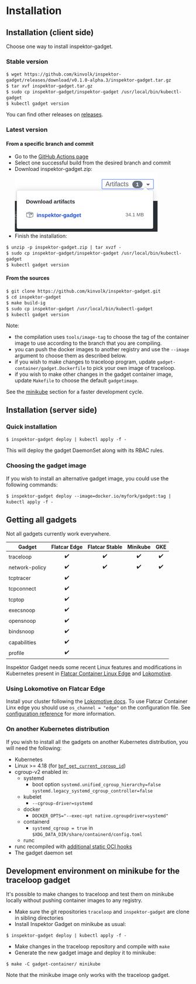 # Installation

## Installation (client side)

Choose one way to install inspektor-gadget.

### Stable version

```
$ wget https://github.com/kinvolk/inspektor-gadget/releases/download/v0.1.0-alpha.3/inspektor-gadget.tar.gz
$ tar xvf inspektor-gadget.tar.gz
$ sudo cp inspektor-gadget/inspektor-gadget /usr/local/bin/kubectl-gadget
$ kubectl gadget version
```

You can find other releases on [releases](https://github.com/kinvolk/inspektor-gadget/releases).

### Latest version

#### From a specific branch and commit

* Go to the [GitHub Actions page](https://github.com/kinvolk/inspektor-gadget/actions)
* Select one successful build from the desired branch and commit
* Download inspektor-gadget.zip:
  ![Download artifacts](github-actions-download-artifacts.png)
* Finish the installation:

```
$ unzip -p inspektor-gadget.zip | tar xvzf -
$ sudo cp inspektor-gadget/inspektor-gadget /usr/local/bin/kubectl-gadget
$ kubectl gadget version
```

#### From the sources

```
$ git clone https://github.com/kinvolk/inspektor-gadget.git
$ cd inspektor-gadget
$ make build-ig
$ sudo cp inspektor-gadget /usr/local/bin/kubectl-gadget
$ kubectl gadget version
```

Note:
- the compilation uses `tools/image-tag` to choose the tag of the container
image to use according to the branch that you are compiling.
- you can push the docker images to another registry and use the `--image`
argument to choose them as described below.
- if you wish to make changes to traceloop program, update
`gadget-container/gadget.Dockerfile` to pick your own image of traceloop.
- if you wish to make other changes in the gadget container image, update
`Makefile` to choose the default `gadgetimage`.

See the [minikube](#Development-environment-on-minikube-for-the-traceloop-gadget)
section for a faster development cycle.


## Installation (server side)

### Quick installation

```
$ inspektor-gadget deploy | kubectl apply -f -
```

This will deploy the gadget DaemonSet along with its RBAC rules.

### Choosing the gadget image

If you wish to install an alternative gadget image, you could use the following commands:

```
$ inspektor-gadget deploy --image=docker.io/myfork/gadget:tag | kubectl apply -f -
```

## Getting all gadgets

Not all gadgets currently work everywhere.

| Gadget            | Flatcar Edge | Flatcar Stable | Minikube | GKE |
|-------------------|:------------:|:--------------:|:--------:|:---:|
| traceloop         |       ✔️      |        ✔️       |     ✔️    |  ✔️  |
| network-policy    |       ✔️      |        ✔️       |     ✔️    |  ✔️  |
| tcptracer         |       ✔️      |                |          |     |
| tcpconnect        |       ✔️      |                |          |     |
| tcptop            |       ✔️      |                |          |     |
| execsnoop         |       ✔️      |                |          |     |
| opensnoop         |       ✔️      |                |          |     |
| bindsnoop         |       ✔️      |                |          |     |
| capabilities      |       ✔️      |                |          |     |
| profile           |       ✔️      |                |          |     |

Inspektor Gadget needs some recent Linux features and modifications in Kubernetes present in [Flatcar Container Linux Edge](https://kinvolk.io/blog/2019/05/introducing-the-flatcar-linux-edge-channel/) and [Lokomotive](https://kinvolk.io/blog/2019/05/driving-kubernetes-forward-with-lokomotive/).

### Using Lokomotive on Flatcar Edge

Install your cluster following the [Lokomotive docs](https://github.com/kinvolk/lokomotive#getting-started). To use Flatcar Container Linx edge you should use `os_channel = "edge"` on the configuration file. See [configuration reference](https://github.com/kinvolk/lokomotive/tree/master/docs/configuration-reference/platforms) for more information.

### On another Kubernetes distribution

If you wish to install all the gadgets on another Kubernetes distribution, you will need the following:

- Kubernetes
- Linux >= 4.18 (for [`bpf_get_current_cgroup_id`](https://github.com/iovisor/bcc/blob/master/docs/kernel-versions.md))
- cgroup-v2 enabled in:
  - systemd
    - boot option `systemd.unified_cgroup_hierarchy=false systemd.legacy_systemd_cgroup_controller=false`
  - kubelet
    - `--cgroup-driver=systemd`
  - docker
    - `DOCKER_OPTS="--exec-opt native.cgroupdriver=systemd"`
  - containerd
    - `systemd_cgroup = true` in `$XDG_DATA_DIR/share/containerd/config.toml`
  - runc
- runc recompiled with [additional static OCI hooks](https://github.com/kinvolk/runc/tree/alban/static-hooks)
- The gadget daemon set

## Development environment on minikube for the traceloop gadget

It's possible to make changes to traceloop and test them on minikube locally without pushing container images to any registry.

* Make sure the git repositories `traceloop` and `inspektor-gadget` are clone in sibling directories
* Install Inspektor Gadget on minikube as usual:
```
$ inspektor-gadget deploy | kubectl apply -f -
```
* Make changes in the traceloop repository and compile with `make`
* Generate the new gadget image and deploy it to minikube:
```
$ make -C gadget-container/ minikube
```

Note that the minikube image only works with the traceloop gadget.
